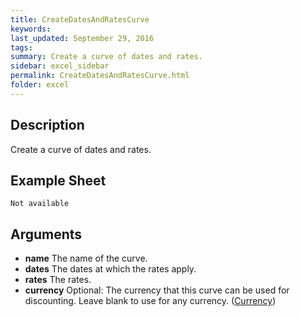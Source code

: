 ```yaml
---
title: CreateDatesAndRatesCurve
keywords:
last_updated: September 29, 2016
tags:
summary: Create a curve of dates and rates.
sidebar: excel_sidebar
permalink: CreateDatesAndRatesCurve.html
folder: excel
---
```


## Description
Create a curve of dates and rates.

<!--HUMAN EDIT START-->

<!--## Details-->

<!--HUMAN EDIT END-->

## Example Sheet

    Not available

## Arguments

* **name** The name of the curve.
* **dates** The dates at which the rates apply.
* **rates** The rates.
* **currency** Optional: The currency that this curve can be used for discounting.  Leave blank to use for any currency. ([Currency](Currency.html))

<!--HUMAN EDIT START-->

<!--## Validation-->

<!--HUMAN EDIT END-->

